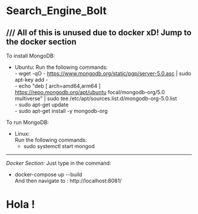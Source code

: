 # Search_Engine_Bolt

/// All of this is unused due to docker xD! Jump to the docker section 
-------------------------------------------------------------------------------------------------------
To install MongoDB: 
  - Ubuntu: 
      Run the following commands: <br>
        - wget -qO - https://www.mongodb.org/static/pgp/server-5.0.asc | sudo apt-key add - <br>
        - echo "deb [ arch=amd64,arm64 ] https://repo.mongodb.org/apt/ubuntu focal/mongodb-org/5.0 multiverse" | sudo tee /etc/apt/sources.list.d/mongodb-org-5.0.list <br>
        - sudo apt-get update <br>
        - sudo apt-get install -y mongodb-org <br>

To run MongoDB: <br>
  - Linux: <br>
    Run the following commands: <br>
      - sudo systemctl start mongod <br>
-----------------------------------------------------------------------------------
*Docker Section:* 
Just type in the command: 
- docker-compose up --build <br> 
And then navigate to : http://localhost:8081/ 
# Hola !

